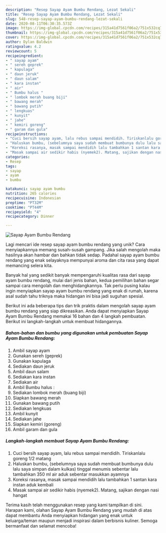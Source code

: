 ```yaml
---
description: "Resep Sayap Ayam Bumbu Rendang, Lezat Sekali"
title: "Resep Sayap Ayam Bumbu Rendang, Lezat Sekali"
slug: 548-resep-sayap-ayam-bumbu-rendang-lezat-sekali
date: 2020-08-11T06:30:35.573Z
image: https://img-global.cpcdn.com/recipes/315a41d7561f06a2/751x532cq70/sayap-ayam-bumbu-rendang-foto-resep-utama.jpg
thumbnail: https://img-global.cpcdn.com/recipes/315a41d7561f06a2/751x532cq70/sayap-ayam-bumbu-rendang-foto-resep-utama.jpg
cover: https://img-global.cpcdn.com/recipes/315a41d7561f06a2/751x532cq70/sayap-ayam-bumbu-rendang-foto-resep-utama.jpg
author: Dylan Baldwin
ratingvalue: 4.2
reviewcount: 5
recipeingredient:
- " sayap ayam"
- " sereh geprek"
- " kapulaga"
- " daun jeruk"
- " daun salam"
- " kara instan"
- " air"
- " Bumbu halus "
- " lombok merah buang biji"
- " bawang merah"
- " bawang putih"
- " lengkuas"
- " kunyit"
- " jahe"
- " kemiri goreng"
- " garam dan gula"
recipeinstructions:
- "Cuci bersih sayap ayam, lalu rebus sampai mendidih. Tiriskanlalu goreng 1/2 matang"
- "Haluskan bumbu, (sebelumnya saya sudah membuat bumbunya dulu lalu saya simpan dalam kulkas) tinggal menumis sebentar lalu tambahkan 350 ml air aduk sebentar masukkan ayamnya"
- "Koreksi rasanya, masak sampai mendidih lalu tambahkan 1 santan kara instan aduk kembali"
- "Masak sampai air sedikir habis (nyemek2). Matang, sajikan dengan nasi hangat"
categories:
- Resep
tags:
- sayap
- ayam
- bumbu

katakunci: sayap ayam bumbu 
nutrition: 265 calories
recipecuisine: Indonesian
preptime: "PT32M"
cooktime: "PT44M"
recipeyield: "4"
recipecategory: Dinner

---
```



![Sayap Ayam Bumbu Rendang](https://img-global.cpcdn.com/recipes/315a41d7561f06a2/751x532cq70/sayap-ayam-bumbu-rendang-foto-resep-utama.jpg)

Lagi mencari ide resep sayap ayam bumbu rendang yang unik? Cara menyiapkannya memang susah-susah gampang. Jika salah mengolah maka hasilnya akan hambar dan bahkan tidak sedap. Padahal sayap ayam bumbu rendang yang enak selayaknya mempunyai aroma dan cita rasa yang dapat memancing selera kita.



Banyak hal yang sedikit banyak mempengaruhi kualitas rasa dari sayap ayam bumbu rendang, mulai dari jenis bahan, kedua pemilihan bahan segar sampai cara mengolah dan menghidangkannya. Tak perlu pusing kalau ingin menyiapkan sayap ayam bumbu rendang yang enak di rumah, karena asal sudah tahu triknya maka hidangan ini bisa jadi suguhan spesial.


Berikut ini ada beberapa tips dan trik praktis dalam mengolah sayap ayam bumbu rendang yang siap dikreasikan. Anda dapat menyiapkan Sayap Ayam Bumbu Rendang memakai 16 bahan dan 4 langkah pembuatan. Berikut ini langkah-langkah untuk membuat hidangannya.

<!--inarticleads1-->

##### Bahan-bahan dan bumbu yang digunakan untuk pembuatan Sayap Ayam Bumbu Rendang:

1. Ambil  sayap ayam
1. Gunakan  sereh (geprek)
1. Gunakan  kapulaga
1. Sediakan  daun jeruk
1. Ambil  daun salam
1. Sediakan  kara instan
1. Sediakan  air
1. Ambil  Bumbu halus :
1. Sediakan  lombok merah (buang biji)
1. Siapkan  bawang merah
1. Gunakan  bawang putih
1. Sediakan  lengkuas
1. Ambil  kunyit
1. Sediakan  jahe
1. Siapkan  kemiri (goreng)
1. Ambil  garam dan gula




<!--inarticleads2-->

##### Langkah-langkah membuat Sayap Ayam Bumbu Rendang:

1. Cuci bersih sayap ayam, lalu rebus sampai mendidih. Tiriskanlalu goreng 1/2 matang
1. Haluskan bumbu, (sebelumnya saya sudah membuat bumbunya dulu lalu saya simpan dalam kulkas) tinggal menumis sebentar lalu tambahkan 350 ml air aduk sebentar masukkan ayamnya
1. Koreksi rasanya, masak sampai mendidih lalu tambahkan 1 santan kara instan aduk kembali
1. Masak sampai air sedikir habis (nyemek2). Matang, sajikan dengan nasi hangat




Terima kasih telah menggunakan resep yang kami tampilkan di sini. Harapan kami, olahan Sayap Ayam Bumbu Rendang yang mudah di atas dapat membantu Anda menyiapkan hidangan yang enak untuk keluarga/teman maupun menjadi inspirasi dalam berbisnis kuliner. Semoga bermanfaat dan selamat mencoba!
